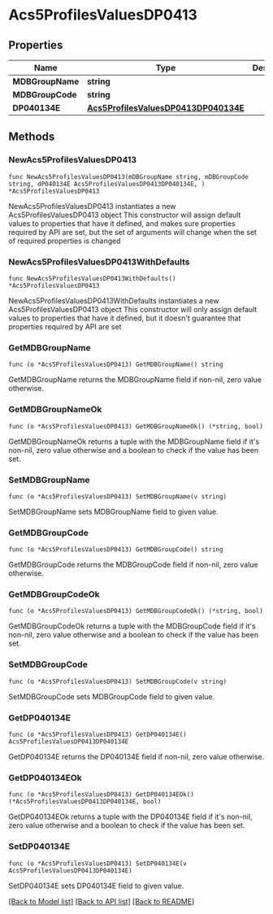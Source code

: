 # Acs5ProfilesValuesDP0413

## Properties

Name | Type | Description | Notes
------------ | ------------- | ------------- | -------------
**MDBGroupName** | **string** |  | 
**MDBGroupCode** | **string** |  | 
**DP040134E** | [**Acs5ProfilesValuesDP0413DP040134E**](Acs5ProfilesValuesDP0413DP040134E.md) |  | 

## Methods

### NewAcs5ProfilesValuesDP0413

`func NewAcs5ProfilesValuesDP0413(mDBGroupName string, mDBGroupCode string, dP040134E Acs5ProfilesValuesDP0413DP040134E, ) *Acs5ProfilesValuesDP0413`

NewAcs5ProfilesValuesDP0413 instantiates a new Acs5ProfilesValuesDP0413 object
This constructor will assign default values to properties that have it defined,
and makes sure properties required by API are set, but the set of arguments
will change when the set of required properties is changed

### NewAcs5ProfilesValuesDP0413WithDefaults

`func NewAcs5ProfilesValuesDP0413WithDefaults() *Acs5ProfilesValuesDP0413`

NewAcs5ProfilesValuesDP0413WithDefaults instantiates a new Acs5ProfilesValuesDP0413 object
This constructor will only assign default values to properties that have it defined,
but it doesn't guarantee that properties required by API are set

### GetMDBGroupName

`func (o *Acs5ProfilesValuesDP0413) GetMDBGroupName() string`

GetMDBGroupName returns the MDBGroupName field if non-nil, zero value otherwise.

### GetMDBGroupNameOk

`func (o *Acs5ProfilesValuesDP0413) GetMDBGroupNameOk() (*string, bool)`

GetMDBGroupNameOk returns a tuple with the MDBGroupName field if it's non-nil, zero value otherwise
and a boolean to check if the value has been set.

### SetMDBGroupName

`func (o *Acs5ProfilesValuesDP0413) SetMDBGroupName(v string)`

SetMDBGroupName sets MDBGroupName field to given value.


### GetMDBGroupCode

`func (o *Acs5ProfilesValuesDP0413) GetMDBGroupCode() string`

GetMDBGroupCode returns the MDBGroupCode field if non-nil, zero value otherwise.

### GetMDBGroupCodeOk

`func (o *Acs5ProfilesValuesDP0413) GetMDBGroupCodeOk() (*string, bool)`

GetMDBGroupCodeOk returns a tuple with the MDBGroupCode field if it's non-nil, zero value otherwise
and a boolean to check if the value has been set.

### SetMDBGroupCode

`func (o *Acs5ProfilesValuesDP0413) SetMDBGroupCode(v string)`

SetMDBGroupCode sets MDBGroupCode field to given value.


### GetDP040134E

`func (o *Acs5ProfilesValuesDP0413) GetDP040134E() Acs5ProfilesValuesDP0413DP040134E`

GetDP040134E returns the DP040134E field if non-nil, zero value otherwise.

### GetDP040134EOk

`func (o *Acs5ProfilesValuesDP0413) GetDP040134EOk() (*Acs5ProfilesValuesDP0413DP040134E, bool)`

GetDP040134EOk returns a tuple with the DP040134E field if it's non-nil, zero value otherwise
and a boolean to check if the value has been set.

### SetDP040134E

`func (o *Acs5ProfilesValuesDP0413) SetDP040134E(v Acs5ProfilesValuesDP0413DP040134E)`

SetDP040134E sets DP040134E field to given value.



[[Back to Model list]](../README.md#documentation-for-models) [[Back to API list]](../README.md#documentation-for-api-endpoints) [[Back to README]](../README.md)


